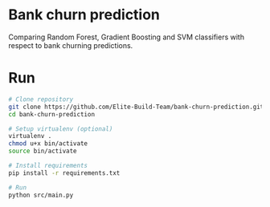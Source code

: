 # Bank churn prediction
Comparing Random Forest, Gradient Boosting and SVM classifiers with respect to bank churning predictions.

# Run
```bash
# Clone repository
git clone https://github.com/Elite-Build-Team/bank-churn-prediction.git
cd bank-churn-prediction

# Setup virtualenv (optional)
virtualenv .
chmod u+x bin/activate
source bin/activate

# Install requirements
pip install -r requirements.txt

# Run
python src/main.py
```
